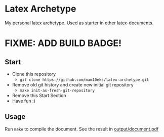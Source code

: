 # Latex Archetype

My personal latex archetype.
Used as starter in other latex-documents.

# FIXME: ADD BUILD BADGE!

## Start

- Clone this repository
  - `git clone https://github.com/mam10eks/latex-archetype.git`
- Remove old git history and create new initial git repository
  - `make init-as-fresh-git-repository`
- Remove this Start Section
- Have fun :)

## Usage

Run `make` to compile the document.
See the result in [output/document.pdf](output/document.pdf)
